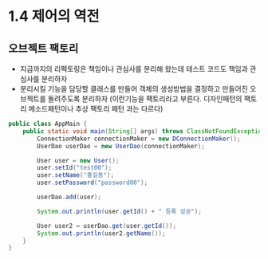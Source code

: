 # 1.4 제어의 역전

## 오브젝트 팩토리
- 지금까지의 리펙토링은 책임이나 관심사를 분리해 왔는데 테스트 코드도 책임과 관심사를 분리하자
- 분리시킬 기능을 담당할 클래스를 만들어 객체의 생성방법을 결정하고 만들어진 오브젝트를 돌려주도록 분리하자 (이런기능을 팩토리라고 부른다. 디자인패턴의 팩토리 메소드패턴이나 추상 팩토리 패턴 과는 다르다)


```java
public class AppMain {
	public static void main(String[] args) throws ClassNotFoundException, SQLException {
		ConnectionMaker connectionMaker = new DConnectionMaker();
		UserDao userDao = new UserDao(connectionMaker);

		User user = new User();
		user.setId("test00");
		user.setName("홍길동");
		user.setPassword("password00");

		userDao.add(user);

		System.out.println(user.getId() + " 등록 성공");

		User user2 = userDao.get(user.getId());
		System.out.println(user2.getName());
	}
}
```
